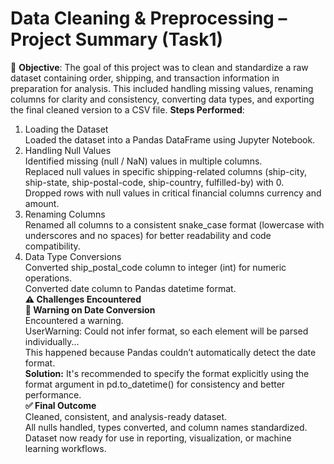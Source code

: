 # Data Cleaning & Preprocessing – Project Summary (Task1)
📁 **Objective**:
The goal of this project was to clean and standardize a raw dataset containing order, shipping, and transaction information in preparation for analysis. This included handling missing values, renaming columns for clarity and consistency, converting data types, and exporting the final cleaned version to a CSV file.
**Steps Performed**:    
1. Loading the Dataset  
Loaded the dataset into a Pandas DataFrame using Jupyter Notebook.    
2. Handling Null Values    
Identified missing (null / NaN) values in multiple columns.    
Replaced null values in specific shipping-related columns (ship-city, ship-state, ship-postal-code, ship-country, fulfilled-by) with 0.  
Dropped rows with null values in critical financial columns currency and amount.  
3. Renaming Columns  
Renamed all columns to a consistent snake_case format (lowercase with underscores and no spaces) for better readability and code compatibility.  
4. Data Type Conversions  
Converted ship_postal_code column to integer (int) for numeric operations.  
Converted date column to Pandas datetime format.  
****⚠️ Challenges Encountered****  
**🛑 Warning on Date Conversion**  
Encountered a warning.  
UserWarning: Could not infer format, so each element will be parsed individually...  
This happened because Pandas couldn’t automatically detect the date format.  
**Solution:** It's recommended to specify the format explicitly using the format argument in pd.to_datetime() for consistency and better performance.  
****✅ Final Outcome****  
Cleaned, consistent, and analysis-ready dataset.  
All nulls handled, types converted, and column names standardized.  
Dataset now ready for use in reporting, visualization, or machine learning workflows.  



